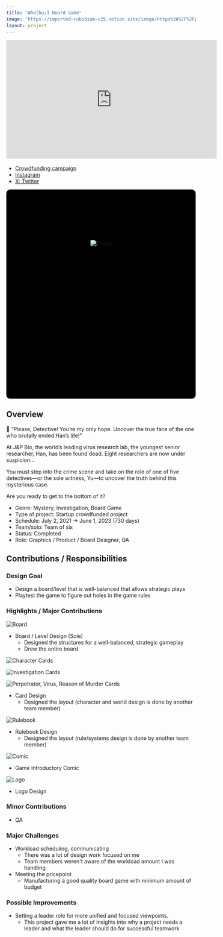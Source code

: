 ```yaml
---
title: "Who[hu;] Board Game"
image: "https://imported-rubidium-c25.notion.site/image/https%3A%2F%2Fprod-files-secure.s3.us-west-2.amazonaws.com%2Fdf426fa9-315c-4c07-b8cd-92ef2da301ff%2F92f7bda6-1676-4483-8a21-8382745f4d0f%2F%25ED%2599%2594%25EB%25A9%25B4_%25EC%25BA%25A1%25EC%25B2%2598_2024-06-27_223911.png?table=block&id=4569438a-5181-4526-b6d0-d1544c5e928e&spaceId=df426fa9-315c-4c07-b8cd-92ef2da301ff&width=2000&userId=&cache=v2"
layout: project
---
```


<p><iframe width="560" height="315" src="https://www.youtube.com/embed/Q-adX99D2R8" title="" frameBorder="0"   allow="accelerometer; autoplay; clipboard-write; encrypted-media; gyroscope; picture-in-picture; web-share"  allowFullScreen><br>Powered by <a href="https://youtubeembedcode.com">youtube embed code</a> and <a href="https://snabblan.io/">snabblån utan uc</a></iframe></p>

* [Crowdfunding campaign](https://tumblbug.com/5w1h_who?_branch_match_id=1369610236592498299&utm_source=tumblbug&utm_campaign=project_detail&utm_medium=share&_branch_referrer=H4sIAAAAAAAAA8soKSkottLXz8nMy9YrKc1NykkqTddLzs%2FVdy0u9y1NMajy9U6yrytKTUstKsrMS49PKsovL04tsg3PSMxJBQDsqA1lPgAAAA%3D%3D)
* [Instagram](https://www.instagram.com/5w1h_who)
* [X; Twitter](https://x.com/5w1h_who)

<div class="slideshow-container">
  <div class="slides-wrapper">
    <div class="slide"><img src="https://imported-rubidium-c25.notion.site/image/https%3A%2F%2Fprod-files-secure.s3.us-west-2.amazonaws.com%2Fdf426fa9-315c-4c07-b8cd-92ef2da301ff%2F92f7bda6-1676-4483-8a21-8382745f4d0f%2F%25ED%2599%2594%25EB%25A9%25B4_%25EC%25BA%25A1%25EC%25B2%2598_2024-06-27_223911.png?table=block&id=4569438a-5181-4526-b6d0-d1544c5e928e&spaceId=df426fa9-315c-4c07-b8cd-92ef2da301ff&width=2000&userId=&cache=v2" alt="Image"></div>
    <div class="slide"><img src="https://tumblbug-psi.imgix.net/3ade3b098b2ff9e757bae3e290e4c4497f0c40f7/fa9dedcbfd55c348ea686d552fbd16d35e9f6f9a/4904cbabe024ae6c3dada657a354c76a2bacdd5a/6e3f5880-2cce-4ba1-8826-90fa9d1eda8d.png?ixlib=rb-1.1.0&w=1240&auto=format%2C%20compress&lossless=true&ch=save-data&s=8402ec21430b9055627abe9a9790afca" alt="Characters Concept"></div>
    <div class="slide"><img src="https://tumblbug-psi.imgix.net/3ade3b098b2ff9e757bae3e290e4c4497f0c40f7/fa9dedcbfd55c348ea686d552fbd16d35e9f6f9a/4904cbabe024ae6c3dada657a354c76a2bacdd5a/9c1b3ce7-bab2-47b5-ba95-8fcde287ee23.jpg?ixlib=rb-1.1.0&w=1240&auto=format%2C%20compress&lossless=true&ch=save-data&s=971a5b081bcf867fc4bac98eb08ecd15" alt="Dice"></div>
    <div class="slide"><img src="https://tumblbug-psi.imgix.net/3ade3b098b2ff9e757bae3e290e4c4497f0c40f7/fa9dedcbfd55c348ea686d552fbd16d35e9f6f9a/4904cbabe024ae6c3dada657a354c76a2bacdd5a/b168f159-8574-4fa9-a4ab-75030431fa81.jpg?ixlib=rb-1.1.0&w=1240&auto=format%2C%20compress&lossless=true&ch=save-data&s=8f51a066e6821b18d07d7321d5274793" alt="Characters"></div>
    <div class="slide"><img src="/assets/images/gourmet_of_fire_dialog.jpg" alt="Dialog"></div>
    <div class="slide"><img src="/assets/images/gourmet_of_fire_field_level.jpg" alt="Field Level"></div>
    <div class="slide"><img src="/assets/images/gourmet_of_fire_village_level.jpg" alt="Village Level"></div>
    <div class="slide"><img src="/assets/images/gourmet_of_fire_in_house_level.jpg" alt="In-House Level"></div>
  </div>
</div>

<style>
  .slideshow-container {
    max-width: 700px;
    width: 100%;
    position: relative;
    margin: auto;
    overflow: hidden;
    border-radius: 10px;
    aspect-ratio: 10 / 11; /* Maintain a proper aspect ratio */
    background-color: black; /* Prevents white flashes */
  }

  .slides-wrapper {
    display: flex;
    transition: transform 1s ease-in-out;
    width: 100%;
  }

  .slide {
    min-width: 100%;
    display: flex;
    justify-content: center;
    align-items: center;
  }

  .slide img {
    max-width: 100%;
    height: auto; /* Keeps aspect ratio */
    object-fit: contain; /* Ensures the image fits properly */
  }
</style>

<script>
  let slideIndex = 0;
  function showSlides() {
    let slidesWrapper = document.querySelector(".slides-wrapper");
    let totalSlides = document.querySelectorAll(".slide").length;

    slideIndex++;
    if (slideIndex >= totalSlides) {
      slideIndex = 0;
    }

    slidesWrapper.style.transform = `translateX(${-slideIndex * 100}%)`;
    setTimeout(showSlides, 3000); // Change image every 3 seconds
  }

  document.addEventListener("DOMContentLoaded", showSlides);
</script>

## Overview

🦠 “Please, Detective! You’re my only hope. Uncover the true face of the one who brutally ended Han’s life!”

At J&P Bio, the world’s leading virus research lab, the youngest senior researcher, Han, has been found dead. Eight researchers are now under suspicion...

You must step into the crime scene and take on the role of one of five detectives—or the sole witness, Yu—to uncover the truth behind this mysterious case.

Are you ready to get to the bottom of it?

* Genre: Mystery, Investigation, Board Game
* Type of project: Startup crowdfunded project
* Schedule: July 2, 2021 &rarr; June 1, 2023 (730 days)
* Team/solo: Team of six
* Status: Completed
* Role: Graphics / Product / Board Designer, QA

## Contributions / Responsibilities

### Design Goal

* Design a board/level that is well-balanced that allows strategic plays
* Playtest the game to figure out holes in the game rules

### Highlights / Major Contributions

![Board](https://tumblbug-psi.imgix.net/3ade3b098b2ff9e757bae3e290e4c4497f0c40f7/fa9dedcbfd55c348ea686d552fbd16d35e9f6f9a/4904cbabe024ae6c3dada657a354c76a2bacdd5a/f8299baa-c0be-41ad-8705-ac637efb283b.jpg?ixlib=rb-1.1.0&w=1240&auto=format%2C%20compress&lossless=true&ch=save-data&s=bf47326b4b7ca3bfc8cc73cacd076d70)

<!-- TODO: Add detailed explanation here -->
* Board / Level Design (Sole)
  * Designed the structures for a well-balanced, strategic gameplay
  * Drew the entire board

![Character Cards](https://tumblbug-psi.imgix.net/3ade3b098b2ff9e757bae3e290e4c4497f0c40f7/fa9dedcbfd55c348ea686d552fbd16d35e9f6f9a/4904cbabe024ae6c3dada657a354c76a2bacdd5a/789eae17-c4d0-4d7c-882e-5eed8cd713a6.jpg?ixlib=rb-1.1.0&w=1240&auto=format%2C%20compress&lossless=true&ch=save-data&s=c5e9b5aada4bd5b98a3ba3ac3fb521f2)

![Investigation Cards](https://tumblbug-psi.imgix.net/3ade3b098b2ff9e757bae3e290e4c4497f0c40f7/fa9dedcbfd55c348ea686d552fbd16d35e9f6f9a/4904cbabe024ae6c3dada657a354c76a2bacdd5a/54b54024-c2b5-46da-b982-9900d4095095.jpg?ixlib=rb-1.1.0&w=1240&auto=format%2C%20compress&lossless=true&ch=save-data&s=add740e849f2462a60a9aeae284e0b8a)

![Perpetrator, Virus, Reason of Murder Cards](https://tumblbug-psi.imgix.net/3ade3b098b2ff9e757bae3e290e4c4497f0c40f7/fa9dedcbfd55c348ea686d552fbd16d35e9f6f9a/4904cbabe024ae6c3dada657a354c76a2bacdd5a/e04a3c51-bfff-4120-b95a-86e2bd5c9087.jpg?ixlib=rb-1.1.0&w=1240&auto=format%2C%20compress&lossless=true&ch=save-data&s=8608cb47b4b61579a73e826b3d716b25)

* Card Design
  * Designed the layout (character and world design is done by another team member)

![Rulebook](https://tumblbug-psi.imgix.net/3ade3b098b2ff9e757bae3e290e4c4497f0c40f7/fa9dedcbfd55c348ea686d552fbd16d35e9f6f9a/4904cbabe024ae6c3dada657a354c76a2bacdd5a/39b0bc3b-1e52-4c6d-b8bd-c81748e2b3dd.jpg?ixlib=rb-1.1.0&w=1240&auto=format%2C%20compress&lossless=true&ch=save-data&s=04d573242fff6793b1ae7295af192842)

* Rulebook Design
  * Designed the layout (rule/systems design is done by another team member)

![Comic](https://tumblbug-psi.imgix.net/3ade3b098b2ff9e757bae3e290e4c4497f0c40f7/fa9dedcbfd55c348ea686d552fbd16d35e9f6f9a/4904cbabe024ae6c3dada657a354c76a2bacdd5a/ca477d3e-d253-42e2-b824-183027c7aa87.jpg?ixlib=rb-1.1.0&w=1240&auto=format%2C%20compress&lossless=true&ch=save-data&s=efb6c8469418d7b6e2f11359e7433e54)

* Game Introductory Comic

![Logo](https://imported-rubidium-c25.notion.site/image/https%3A%2F%2Fprod-files-secure.s3.us-west-2.amazonaws.com%2Fdf426fa9-315c-4c07-b8cd-92ef2da301ff%2F92f7bda6-1676-4483-8a21-8382745f4d0f%2F%25ED%2599%2594%25EB%25A9%25B4_%25EC%25BA%25A1%25EC%25B2%2598_2024-06-27_223911.png?table=block&id=4569438a-5181-4526-b6d0-d1544c5e928e&spaceId=df426fa9-315c-4c07-b8cd-92ef2da301ff&width=2000&userId=&cache=v2)

* Logo Design

### Minor Contributions

* QA

### Major Challenges

* Workload scheduling, communicating
  * There was a lot of design work focused on me
  * Team members weren't aware of the workload amount I was handling
* Meeting the pricepoint
  * Manufacturing a good quality board game with minimum amount of budget

### Possible Improvements

* Setting a leader role for more unified and focused viewpoints.
  * This project gave me a lot of insights into why a project needs a leader and what the leader should do for successful teamwork